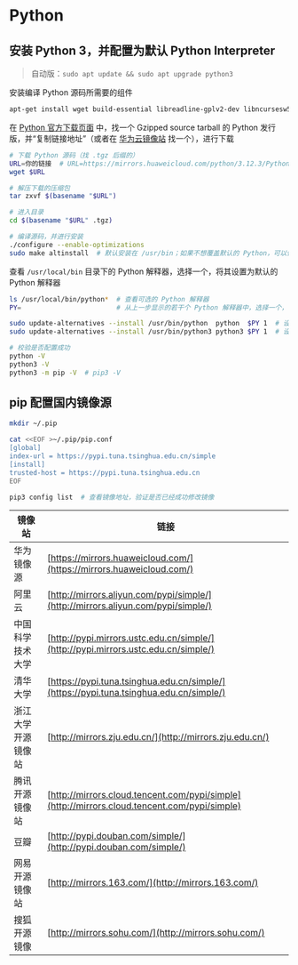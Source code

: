 # Python

## 安装 Python 3，并配置为默认 Python Interpreter

> 自动版：`sudo apt update && sudo apt upgrade python3`

安装编译 Python 源码所需要的组件

```bash
apt-get install wget build-essential libreadline-gplv2-dev libncursesw5-dev libssl-dev libsqlite3-dev tk-dev libgdbm-dev libc6-dev libbz2-dev libffi-dev zlib1g-dev liblzma-dev -y
```

在 [Python 官方下载页面](https://www.python.org/downloads/source/) 中，找一个 Gzipped source tarball 的 Python 发行版，并“复制链接地址”（或者在 [华为云镜像站](https://mirrors.huaweicloud.com/python/) 找一个），进行下载

```bash
# 下载 Python 源码（找 .tgz 后缀的）
URL=你的链接  # URL=https://mirrors.huaweicloud.com/python/3.12.3/Python-3.12.3.tgz
wget $URL

# 解压下载的压缩包
tar zxvf $(basename "$URL")

# 进入目录
cd $(basename "$URL" .tgz)

# 编译源码，并进行安装
./configure --enable-optimizations
sudo make altinstall  # 默认安装在 /usr/bin；如果不想覆盖默认的 Python，可以使用 altinstall 将 Python 安装在 /usr/local/bin
```

查看 `/usr/local/bin` 目录下的 Python 解释器，选择一个，将其设置为默认的 Python 解释器

```bash
ls /usr/local/bin/python*  # 查看可选的 Python 解释器
PY=                        # 从上一步显示的若干个 Python 解释器中，选择一个，设置为 PY 临时环境变量，例如 PY=/usr/local/bin/python3.12

sudo update-alternatives --install /usr/bin/python  python  $PY 1  # 设置为默认的 Python 解释器
sudo update-alternatives --install /usr/bin/python3 python3 $PY 1  # 设置为默认的 Python 3 解释器

# 校验是否配置成功
python -V
python3 -V
python3 -m pip -V  # pip3 -V
```

## pip 配置国内镜像源

```bash
mkdir ~/.pip

cat <<EOF >~/.pip/pip.conf
[global]
index-url = https://pypi.tuna.tsinghua.edu.cn/simple
[install]
trusted-host = https://pypi.tuna.tsinghua.edu.cn
EOF

pip3 config list  # 查看镜像地址，验证是否已经成功修改镜像
```

| 镜像站 | 链接 |
| ---- | ---- |
| 华为镜像源 | [https://mirrors.huaweicloud.com/](https://mirrors.huaweicloud.com/) |
| 阿里云 | [http://mirrors.aliyun.com/pypi/simple/](http://mirrors.aliyun.com/pypi/simple/) |
| 中国科学技术大学 | [http://pypi.mirrors.ustc.edu.cn/simple/](http://pypi.mirrors.ustc.edu.cn/simple/) |
| 清华大学 | [https://pypi.tuna.tsinghua.edu.cn/simple/](https://pypi.tuna.tsinghua.edu.cn/simple/) |
| 浙江大学开源镜像站 | [http://mirrors.zju.edu.cn/](http://mirrors.zju.edu.cn/) |
| 腾讯开源镜像站 | [http://mirrors.cloud.tencent.com/pypi/simple](http://mirrors.cloud.tencent.com/pypi/simple) |
| 豆瓣 | [http://pypi.douban.com/simple/](http://pypi.douban.com/simple/) |
| 网易开源镜像站 | [http://mirrors.163.com/](http://mirrors.163.com/) |
| 搜狐开源镜像 | [http://mirrors.sohu.com/](http://mirrors.sohu.com/) |
